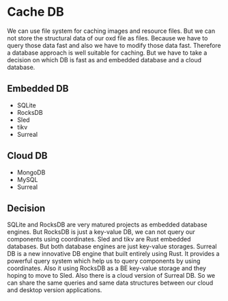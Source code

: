 # Cache DB

We can use file system for caching images and resource files. But we can not store
the structural data of our oxd file as files. Because we have to query those data
fast and also we have to modify those data fast. Therefore a database approach is
well suitable for caching. But we have to take a decision on which DB is fast as
and embedded database and a cloud database.

## Embedded DB

- SQLite
- RocksDB
- Sled
- tikv
- Surreal

## Cloud DB

- MongoDB
- MySQL
- Surreal

## Decision

SQLite and RocksDB are very matured projects as embedded database engines. But RocksDB 
is just a key-value DB, we can not query our components using coordinates. Sled and tikv
are Rust embedded databases. But both
database engines are just key-value storages. Surreal DB is a new innovative DB engine
that built entirely using Rust. It provides a powerful query system which help us to query
components by using coordinates. Also it using RocksDB as a BE key-value storage and they
hoping to move to Sled. Also there is a cloud version of Surreal DB. So we can share the
same queries and same data structures between our cloud and desktop version applications.
